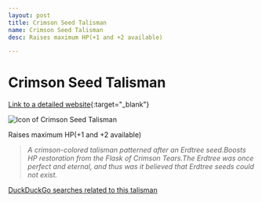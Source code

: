 ```yaml
---
layout: post
title: Crimson Seed Talisman
name: Crimson Seed Talisman
desc: Raises maximum HP(+1 and +2 available)

---
```

# Crimson Seed Talisman
[Link to a detailed website](https://eldenring.wiki.fextralife.com/Crimson+Seed+Talisman){:target="_blank"}

![Icon of Crimson Seed Talisman](https://eldenring.wiki.fextralife.com/file/Elden-Ring/crimson_seed_talisman_talisman_elden_ring_wiki_guide_200px.png)

Raises maximum HP(+1 and +2 available)

>*A crimson-colored talisman patterned after an Erdtree seed.Boosts HP restoration from the Flask of Crimson Tears.The Erdtree was once perfect and eternal, and thus was it believed that Erdtree seeds could not exist.*

[DuckDuckGo searches related to this talisman](/searches/CrimsonSeedTalisman)


